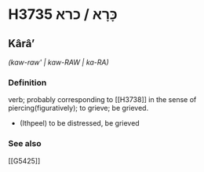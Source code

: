 # H3735 כָּרָא / כרא

## Kârâʼ

_(kaw-raw' | kaw-RAW | ka-RA)_

### Definition

verb; probably corresponding to [[H3738]] in the sense of piercing(figuratively); to grieve; be grieved.

- (Ithpeel) to be distressed, be grieved
### See also

[[G5425]]

